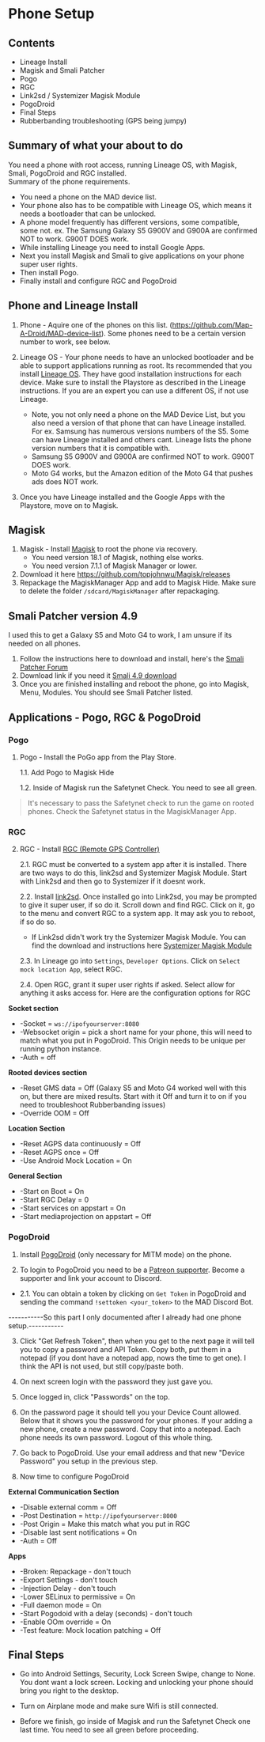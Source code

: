 # Phone Setup

## Contents
- Lineage Install
- Magisk and Smali Patcher
- Pogo
- RGC
- Link2sd / Systemizer Magisk Module
- PogoDroid
- Final Steps
- Rubberbanding troubleshooting (GPS being jumpy)

## Summary of what your about to do
You need a phone with root access, running Lineage OS, with Magisk, Smali, PogoDroid and RGC installed.  
Summary of the phone requirements.
- You need a phone on the MAD device list.
- Your phone also has to be compatible with Lineage OS, which means it needs a bootloader that can be unlocked.
- A phone model frequently has different versions, some compatible, some not.  ex. The Samsung Galaxy S5 G900V and G900A are confirmed NOT to work.  G900T DOES work. 
- While installing Lineage you need to install Google Apps.
- Next you install Magisk and Smali to give applications on your phone super user rights.
- Then install Pogo.
- Finally install and configure RGC and PogoDroid

## Phone and Lineage Install

1. Phone - Aquire one of the phones on this list.  (https://github.com/Map-A-Droid/MAD-device-list).  Some phones need to be a certain version number to work, see below.

2. Lineage OS - Your phone needs to have an unlocked bootloader and be able to support applications running as root. Its recommended that you install [Lineage OS](https://lineageos.org/).  They have good installation instructions for each device.  Make sure to install the Playstore as described in the Lineage instructions.  If you are an expert you can use a different OS, if not use Lineage.

     * Note, you not only need a phone on the MAD Device List, but you also need a version of that phone that can have Lineage installed.  For ex. Samsung has numerous versions numbers of the S5.  Some can have Lineage installed and others cant.  Lineage lists the phone version numbers that it is compatible with.
     * Samsung S5 G900V and G900A are confirmed NOT to work.  G900T DOES work.
     * Moto G4 works, but the Amazon edition of the Moto G4 that pushes ads does NOT work.

4. Once you have Lineage installed and the Google Apps with the Playstore, move on to Magisk.

## Magisk
1. Magisk - Install [Magisk](https://www.xda-developers.com/how-to-install-magisk/) to root the phone via recovery. 
     * You need version 18.1 of Magisk, nothing else works.
     * You need version 7.1.1 of Magisk Manager or lower.
2. Download it here https://github.com/topjohnwu/Magisk/releases
3. Repackage the MagiskManager App and add to Magisk Hide. Make sure to delete the folder `/sdcard/MagiskManager` after repackaging.

## Smali Patcher version 4.9
I used this to get a Galaxy S5 and Moto G4 to work, I am unsure if its needed on all phones.
1. Follow the instructions here to download and install, here's the [Smali Patcher Forum](https://forum.xda-developers.com/apps/magisk/module-smali-patcher-0-7-t3680053)
2. Download link if you need it [Smali 4.9 download](https://forum.xda-developers.com/apps/magisk/module-smali-patcher-0-7-t3680053)
3. Once you are finished installing and reboot the phone, go into Magisk, Menu, Modules.  You should see Smali Patcher listed.  


## Applications - Pogo, RGC & PogoDroid
### Pogo
1. Pogo - Install the PoGo app from the Play Store.

     1.1. Add Pogo to Magisk Hide

     1.2. Inside of Magisk run the Safetynet Check.  You need to see all green.
>It's necessary to pass the Safetynet check to run the game on rooted phones. Check the Safetynet status in the MagiskManager App.

### RGC

2. RGC - Install [RGC (Remote GPS Controller)](https://github.com/Map-A-Droid/MAD/blob/master/APK/RemoteGpsController.apk)
 
     2.1. RGC must be converted to a system app after it is installed.  There are two ways to do this, link2sd and Systemizer Magisk Module.  Start with Link2sd and then go to Systemizer if it doesnt work.

     2.2. Install [link2sd](https://play.google.com/store/apps/details?id=com.buak.Link2SD).  Once installed go into Link2sd, you may be prompted to give it super user, if so do it.  Scroll down and find RGC.  Click on it, go to the menu and convert RGC to a system app.  It may ask you to reboot, if so do so.

     * If Link2sd didn't work try the Systemizer Magisk Module. You can find the download and instructions here [Systemizer Magisk Module](https://forum.xda-developers.com/apps/magisk/module-app-systemizer-t3477512)

     2.3. In Lineage go into `Settings`, `Developer Options`.  Click on `Select mock location App`, select RGC.

     2.4. Open RGC, grant it super user rights if asked.  Select allow for anything it asks access for.
Here are the configuration options for RGC

**Socket section**
* -Socket = `ws://ipofyourserver:8080`
* -Websocket origin = pick a short name for your phone, this will need to match what you put in PogoDroid.  This Origin needs to be unique per running python instance.
* -Auth = off

**Rooted devices section**
* -Reset GMS data = Off (Galaxy S5 and Moto G4 worked well with this on, but there are mixed results. Start with it Off and turn it to on if you need to troubleshoot Rubberbanding issues)
* -Override OOM = Off

**Location Section**
* -Reset AGPS data continuously = Off
* -Reset AGPS once = Off
* -Use Android Mock Location = On

**General Section**
* -Start on Boot = On
* -Start RGC Delay = 0
* -Start services on appstart = On
* -Start mediaprojection on appstart = Off

### PogoDroid

1. Install [PogoDroid](https://www.maddev.de/apk/PogoDroid.apk) (only necessary for MITM mode) on the phone.
 
2. To login to PogoDroid you need to be a [Patreon supporter](https://www.patreon.com/user?u=14159560).  Become a supporter and link your account to Discord.  

* 2.1. You can obtain a token by clicking on `Get Token` in PogoDroid and sending the command `!settoken <your_token>` to the MAD Discord Bot.

-----------So this part I only documented after I already had one phone setup.-----------  

3. Click "Get Refresh Token", then when you get to the next page it will tell you to copy a password and API Token.  Copy both, put them in a notepad (if you dont have a notepad app, nows the time to get one).  I think the API is not used, but still copy/paste both.  

4. On next screen login with the password they just gave you.  

5. Once logged in, click "Passwords" on the top.

6. On the password page it should tell you your Device Count allowed.  Below that it shows you the password for your phones.  If your adding a new phone, create a new password.  Copy that into a notepad.  Each phone needs its own password. Logout of this whole thing.

7. Go back to PogoDroid.  Use your email address and that new "Device Password" you setup in the previous step.

8. Now time to configure PogoDroid

**External Communication Section**
* -Disable external comm = Off
* -Post Destination = `http://ipofyourserver:8000`
* -Post Origin = Make this match what you put in RGC
* -Disable last sent notifications = On
* -Auth = Off

**Apps**
* -Broken: Repackage - don't touch
* -Export Settings - don't touch
* -Injection Delay - don't touch
* -Lower SELinux to permissive = On
* -Full daemon mode = On
* -Start Pogodoid with a delay (seconds) - don't touch
* -Enable OOm override = On
* -Test feature: Mock location patching = Off



## Final Steps

* Go into Android Settings, Security, Lock Screen Swipe, change to None.  You dont want a lock screen.  Locking and unlocking your phone should bring you right to the desktop.

* Turn on Airplane mode and make sure Wifi is still connected.

* Before we finish, go inside of Magisk and run the Safetynet Check one last time.  You need to see all green before proceeding.
